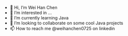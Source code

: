 - 👋 Hi, I’m Wei Han Chen
- 👀 I’m interested in ...
- 🌱 I’m currently learning Java
- 💞️ I’m looking to collaborate on some cool Java projects 
- 📫 How to reach me @weihanchen0725 on linkedin

<!---
weihanchen0725/weihanchen0725 is a ✨ special ✨ repository because its `README.md` (this file) appears on your GitHub profile.
You can click the Preview link to take a look at your changes.
--->
